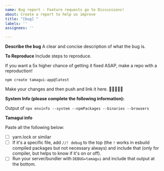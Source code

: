 ```yaml
---
name: Bug report - Feature requests go to Discussions!
about: Create a report to help us improve
title: "[bug] "
labels: ''
assignees: ''

---
```


**Describe the bug**
A clear and concise description of what the bug is.

**To Reproduce**
Include steps to reproduce.

If you want a 5x higher chance of getting it fixed ASAP, make a repo with a reproduction!

```
npm create tamagui-app@latest
```

Make your changes and then push and link it here. 🙏🙏🙏🙏🙏

**System Info (please complete the following information):** 

Output of `npx envinfo --system --npmPackages --binaries --browsers`

**Tamagui info**

Paste all the following below:

- [ ] yarn.lock or similar
- [ ] If it's a specific file, add `//! debug` to the top (the `!` works in esbuild compiled packages but not necessary always) and include that (only for compiler, but helps to know if it's on or off).
- [ ] Run your server/bundler with `DEBUG=tamagui` and include that output at the bottom.
